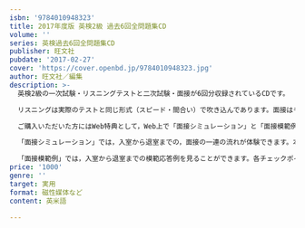 ```yaml
---
isbn: '9784010948323'
title: 2017年度版 英検2級 過去6回全問題集CD
volume: ''
series: 英検過去6回全問題集CD
publisher: 旺文社
pubdate: '2017-02-27'
cover: 'https://cover.openbd.jp/9784010948323.jpg'
author: 旺文社／編集
description: >-
  英検2級の一次試験・リスニングテストと二次試験・面接が6回分収録されているCDです。

  リスニングは実際のテストと同じ形式（スピード・間合い）で吹き込んであります。面接はモデルリーディング，質問とその解答例が吹き込んであります。付属の小冊子には，収録してある英文をすべて掲載しています。 

  ご購入いただいた方にはWeb特典として，Web上で「面接シミュレーション」と「面接模範例」を見ることもできます。 

  「面接シミュレーション」では，入室から退室までの，面接の一連の流れが体験できます。本番の面接と同じ手順で練習できるように，受験者が話す場面ではポーズが設けてあります。本番の前に，実際に声に出して練習してみましょう。

  「面接模範例」では，入室から退室までの模範応答例を見ることができます。各チェックポイントで，受験上の注意点やアドバイスが確認できます。こちらも，本番前にぜひチェックしておきましょう。
price: '1000'
genre: ''
target: 実用
format: 磁性媒体など
content: 英米語

---
```

